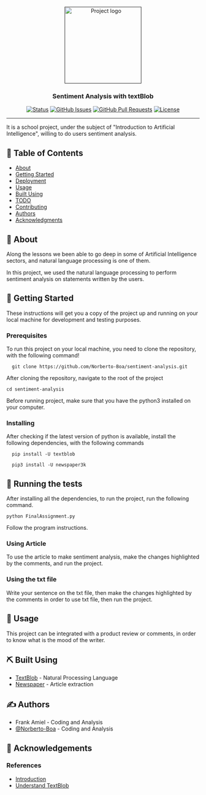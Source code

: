 <p align="center">
  <a href="" rel="noopener">
 <img width=200px height=200px src="https://i.imgur.com/6wj0hh6.jpg" alt="Project logo"></a>
</p>

<h3 align="center">Sentiment Analysis with textBlob</h3>

<div align="center">

[![Status](https://img.shields.io/badge/status-active-success.svg)]()
[![GitHub Issues](https://img.shields.io/github/issues/kylelobo/The-Documentation-Compendium.svg)](https://github.com/kylelobo/The-Documentation-Compendium/issues)
[![GitHub Pull Requests](https://img.shields.io/github/issues-pr/kylelobo/The-Documentation-Compendium.svg)](https://github.com/kylelobo/The-Documentation-Compendium/pulls)
[![License](https://img.shields.io/badge/license-MIT-blue.svg)](/LICENSE)

</div>

---

<p> 
  It is a school project, under the subject of "Introduction to Artificial Intelligence", willing to do users sentiment analysis.
  <br> 
</p>

## 📝 Table of Contents

- [About](#about)
- [Getting Started](#getting_started)
- [Deployment](#deployment)
- [Usage](#usage)
- [Built Using](#built_using)
- [TODO](../TODO.md)
- [Contributing](../CONTRIBUTING.md)
- [Authors](#authors)
- [Acknowledgments](#acknowledgement)

## 🧐 About <a name = "about"></a>

Along the lessons we been able to go deep in some of Artificial Intelligence sectors, and natural language processing is one of them.

In this project, we used the natural language processing to perform sentiment analysis on statements written by the users.

## 🏁 Getting Started <a name = "getting_started"></a>

These instructions will get you a copy of the project up and running on your local machine for development and testing purposes.

### Prerequisites

To run this project on your local machine, you need to clone the repository, with the following command!

```
  git clone https://github.com/Norberto-Boa/sentiment-analysis.git
```

After cloning the repository, navigate to the root of the project

```
cd sentiment-analysis
```

Before running project, make sure that you have the python3 installed on your computer.

### Installing

After checking if the latest version of python is available, install the following dependencies, with the following commands


```
  pip install -U textblob
```

```
  pip3 install -U newspaper3k
```

## 🔧 Running the tests <a name = "tests"></a>

After installing all the dependencies, to run the project, run the following command.

```
python FinalAssignment.py
```

Follow the program instructions.

### Using Article

To use the article to make sentiment analysis, make the changes highlighted by the comments, and run the project.

### Using the txt file

Write your sentence on the txt file, then make the changes highlighted by the comments in order to use txt file, then run the project.

## 🎈 Usage <a name="usage"></a>

This project can be integrated with a product review or comments, in order to know what is the mood of the writer.

## ⛏️ Built Using <a name = "built_using"></a>

- [TextBlob](https://textblob.readthedocs.io/en/dev/#) - Natural Processing Language 
- [Newspaper](https://expressjs.com/) - Article extraction

## ✍️ Authors <a name = "authors"></a>

- Frank Amiel - Coding and Analysis
- [@Norberto-Boa](https://github.com/Norberto-Boa) - Coding and Analysis

## 🎉 Acknowledgements <a name = "acknowledgement"></a>

### References
- [Introduction](https://medium.com/analytics-vidhya/sentiment-analysis-using-textblob-ecaaf0373dff) 
- [Understand TextBlob](https://textblob.readthedocs.io/en/dev/) 
